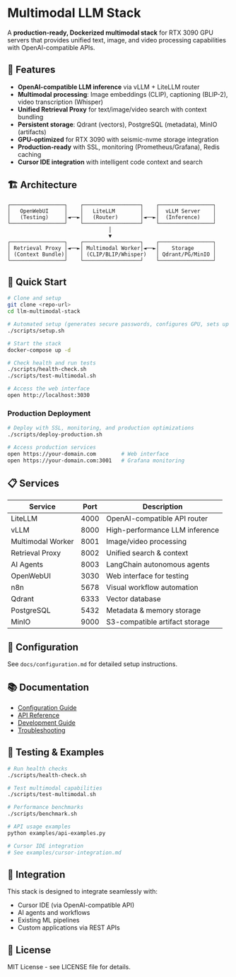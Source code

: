 # Multimodal LLM Stack

A **production-ready, Dockerized multimodal stack** for RTX 3090 GPU servers that provides unified text, image, and video processing capabilities with OpenAI-compatible APIs.

## 🚀 Features

- **OpenAI-compatible LLM inference** via vLLM + LiteLLM router
- **Multimodal processing**: Image embeddings (CLIP), captioning (BLIP-2), video transcription (Whisper)
- **Unified Retrieval Proxy** for text/image/video search with context bundling
- **Persistent storage**: Qdrant (vectors), PostgreSQL (metadata), MinIO (artifacts)
- **GPU-optimized** for RTX 3090 with seismic-nvme storage integration
- **Production-ready** with SSL, monitoring (Prometheus/Grafana), Redis caching
- **Cursor IDE integration** with intelligent code context and search

## 🏗️ Architecture

```
┌─────────────────┐    ┌──────────────────┐    ┌─────────────────┐
│   OpenWebUI     │    │   LiteLLM        │    │  vLLM Server    │
│   (Testing)     │◄──►│   (Router)       │◄──►│  (Inference)    │
└─────────────────┘    └──────────────────┘    └─────────────────┘
                                │
                                ▼
┌─────────────────┐    ┌──────────────────┐    ┌─────────────────┐
│ Retrieval Proxy │◄──►│ Multimodal Worker│◄──►│    Storage      │
│ (Context Bundle)│    │ (CLIP/BLIP/Whisper)   │ Qdrant/PG/MinIO │
└─────────────────┘    └──────────────────┘    └─────────────────┘
```

## 🚦 Quick Start

```bash
# Clone and setup
git clone <repo-url>
cd llm-multimodal-stack

# Automated setup (generates secure passwords, configures GPU, sets up storage)
./scripts/setup.sh

# Start the stack
docker-compose up -d

# Check health and run tests
./scripts/health-check.sh
./scripts/test-multimodal.sh

# Access the web interface
open http://localhost:3030
```

### Production Deployment

```bash
# Deploy with SSL, monitoring, and production optimizations
./scripts/deploy-production.sh

# Access production services
open https://your-domain.com        # Web interface
open https://your-domain.com:3001   # Grafana monitoring
```

## 📋 Services

| Service | Port | Description |
|---------|------|-------------|
| LiteLLM | 4000 | OpenAI-compatible API router |
| vLLM | 8000 | High-performance LLM inference |
| Multimodal Worker | 8001 | Image/video processing |
| Retrieval Proxy | 8002 | Unified search & context |
| AI Agents | 8003 | LangChain autonomous agents |
| OpenWebUI | 3030 | Web interface for testing |
| n8n | 5678 | Visual workflow automation |
| Qdrant | 6333 | Vector database |
| PostgreSQL | 5432 | Metadata & memory storage |
| MinIO | 9000 | S3-compatible artifact storage |

## 🔧 Configuration

See `docs/configuration.md` for detailed setup instructions.

## 📚 Documentation

- [Configuration Guide](docs/configuration.md)
- [API Reference](docs/api-reference.md)
- [Development Guide](docs/development.md)
- [Troubleshooting](docs/troubleshooting.md)

## 🧪 Testing & Examples

```bash
# Run health checks
./scripts/health-check.sh

# Test multimodal capabilities
./scripts/test-multimodal.sh

# Performance benchmarks
./scripts/benchmark.sh

# API usage examples
python examples/api-examples.py

# Cursor IDE integration
# See examples/cursor-integration.md
```

## 🤝 Integration

This stack is designed to integrate seamlessly with:
- Cursor IDE (via OpenAI-compatible API)
- AI agents and workflows
- Existing ML pipelines
- Custom applications via REST APIs

## 📄 License

MIT License - see LICENSE file for details.

